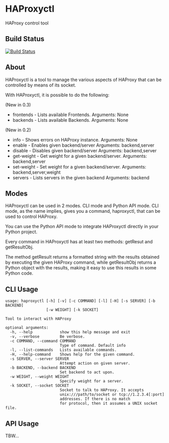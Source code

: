 HAProxyctl
==========

HAProxy control tool

Build Status
------------

[![Build Status](https://travis-ci.org/neurogeek/haproxyctl.png?branch=master)](https://travis-ci.org/neurogeek/haproxyctl)

About
--------

HAProxyctl is a tool to manage the various aspects of HAProxy that can be controlled by means of its socket.

With HAProxyctl, it is possible to do the following:

(New in 0.3)
* frontends  -  Lists available Frontends. Arguments: None
* backends  -  Lists available Backends. Arguments: None

(New in 0.2)
* info  -  Shows errors on HAProxy instance. Arguments: None
* enable  -  Enables given backend/server Arguments: backend,server
* disable  -  Disables given backend/server Arguments: backend,server
* get-weight  -  Get weight for a given backend/server. Arguments: backend,server	
* set-weight  -  Set weight for a given backend/server. Arguments: backend,server,weight
* servers  -  Lists servers in the given backend Arguments: backend

Modes
-----

HAProxyctl can be used in 2 modes. CLI mode and Python API mode. 
CLI mode, as the name implies, gives you a command, haproxyctl, that can be used to control HAProxy.

You can use the Python API mode to integrate HAProxyctl directly in your Python project.

Every command in HAProxyctl has at least two methods: getResut and getResultObj. 

The method getResult returns a formatted string with the results obtained by executing the given HAProxy command, while getResultObj returns a Python object with the results, making it easy to use this results in some Python code.

CLI Usage
---------

```
usage: haproxyctl [-h] [-v] [-c COMMAND] [-l] [-H] [-s SERVER] [-b BACKEND]
                  [-w WEIGHT] [-k SOCKET]

Tool to interact with HAProxy

optional arguments:
  -h, --help            show this help message and exit
  -v, --verbose         Be verbose.
  -c COMMAND, --command COMMAND
                        Type of command. Default info
  -l, --list-commands   Lists available commands.
  -H, --help-command    Shows help for the given command.
  -s SERVER, --server SERVER
                        Attempt action on given server.
  -b BACKEND, --backend BACKEND
                        Set backend to act upon.
  -w WEIGHT, --weight WEIGHT
                        Specify weight for a server.
  -k SOCKET, --socket SOCKET
                        Socket to talk to HAProxy. It accepts
                        unix:///path/to/socket or tcp://1.2.3.4[:port]
                        addresses. If there is no match
                        for protocol, then it assumes a UNIX socket file.
```

API Usage
---------

TBW...
